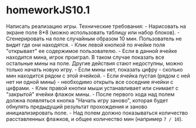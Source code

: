 # homeworkJS10.1
Написать реализацию игры. Технические требования: - Нарисовать на экране поле 8*8 (можно использовать таблицу или набор блоков). - Сгенерировать на поле случайным образом 10 мин. Пользователь не видит где они находятся. - Клик левой кнопкой по ячейке поля "открывает" ее содержимое пользователю.   - Если в данной ячейке находится мина, игрок проиграл. В таком случае показать все остальные мины на поле. Другие действия стают недоступны, можно только начать новую игру.   - Если мины нет, показать цифру - сколько мин находится рядом с этой ячейкой.   - Если ячейка пустая (рядом с ней нет ни одной мины) - необходимо открыть все соседние ячейки с цифрами. - Клик правой кнопки мыши устанавливает или снимает с "закрытой" ячейки флажок мины. - После первого хода над полем должна появляться кнопка "Начать игру заново",  которая будет обнулять предыдущий результат прохождения и заново инициализировать поле. - Над полем должно показываться количество расставленных флажков, и общее количество мин (например `7 / 10`).
